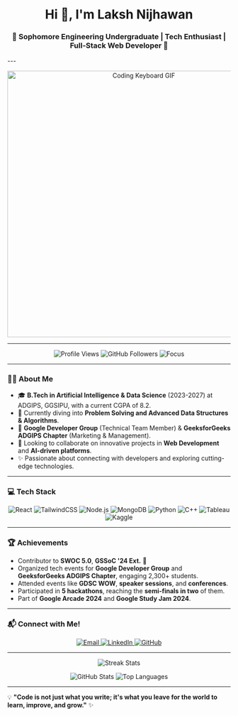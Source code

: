 <h1 align="center">Hi 👋, I'm Laksh Nijhawan</h1>
<h3 align="center">🚀 Sophomore Engineering Undergraduate | Tech Enthusiast | Full-Stack Web Developer 🎨</h3>
---

<p align="center">
  <img src="https://user-images.githubusercontent.com/74038190/225813708-98b745f2-7d22-48cf-9150-083f1b00d6c9.gif" alt="Coding Keyboard GIF" width="600"/>
</p>

---

<p align="center">
  <img src="https://komarev.com/ghpvc/?username=laksh2005&style=flat-square" alt="Profile Views"/>
  <img src="https://img.shields.io/github/followers/laksh2005?label=Followers&style=flat-square" alt="GitHub Followers"/>
  <img src="https://img.shields.io/badge/Focus-Web%20Development%20%26%20DSA-blueviolet?style=flat-square" alt="Focus"/>
</p>

---

### 👩‍💻 About Me  

- 🎓 **B.Tech in Artificial Intelligence & Data Science** (2023-2027) at ADGIPS, GGSIPU, with a current CGPA of 8.2.  
- 🌱 Currently diving into **Problem Solving and Advanced Data Structures & Algorithms**.  
- 💼 **Google Developer Group** (Technical Team Member) & **GeeksforGeeks ADGIPS Chapter** (Marketing & Management).  
- 🤝 Looking to collaborate on innovative projects in **Web Development** and **AI-driven platforms**.  
- ✨ Passionate about connecting with developers and exploring cutting-edge technologies.  

---

### 💻 Tech Stack  

<p align="center">
  <img src="https://img.shields.io/badge/Frontend-React-blue?style=for-the-badge&logo=react" alt="React"/>
  <img src="https://img.shields.io/badge/Frontend-TailwindCSS-blueviolet?style=for-the-badge&logo=tailwindcss" alt="TailwindCSS"/>
  <img src="https://img.shields.io/badge/Backend-Node.js-green?style=for-the-badge&logo=node.js" alt="Node.js"/>
  <img src="https://img.shields.io/badge/Database-MongoDB-brightgreen?style=for-the-badge&logo=mongodb" alt="MongoDB"/>
  <img src="https://img.shields.io/badge/Programming-Python-blue?style=for-the-badge&logo=python" alt="Python"/>
  <img src="https://img.shields.io/badge/Programming-C%2FC++-yellowgreen?style=for-the-badge&logo=cplusplus" alt="C++"/>
  <img src="https://img.shields.io/badge/Tools-Tableau-orange?style=for-the-badge&logo=tableau" alt="Tableau"/>
  <img src="https://img.shields.io/badge/Tools-Kaggle-blue?style=for-the-badge&logo=kaggle" alt="Kaggle"/>
</p>

---

### 🏆 Achievements  

- Contributor to **SWOC 5.0**, **GSSoC '24 Ext.** 🌟  
- Organized tech events for **Google Developer Group** and **GeeksforGeeks ADGIPS Chapter**, engaging 2,300+ students.  
- Attended events like **GDSC WOW**, **speaker sessions**, and **conferences**.  
- Participated in **5 hackathons**, reaching the **semi-finals in two** of them.  
- Part of **Google Arcade 2024** and **Google Study Jam 2024**.  

---

### 📬 Connect with Me!  

<p align="center">
  <a href="mailto:lakshnijhawan18@gmail.com">
    <img src="https://img.shields.io/badge/Email-lakshnijhawan18@gmail.com-red?style=for-the-badge&logo=gmail" alt="Email"/>
  </a>
  <a href="https://www.linkedin.com/in/laksh-nijhawan-576888280/">
    <img src="https://img.shields.io/badge/LinkedIn-Laksh%20Nijhawan-blue?style=for-the-badge&logo=linkedin" alt="LinkedIn"/>
  </a>
  <a href="https://github.com/laksh2005">
    <img src="https://img.shields.io/badge/GitHub-laksh2005-black?style=for-the-badge&logo=github" alt="GitHub"/>
  </a>
</p>

---

<p align="center">
  <img src="https://github-readme-streak-stats.herokuapp.com/?user=laksh2005&theme=radical" alt="Streak Stats"/>
</p>

<p align="center">
  <img src="https://github-readme-stats.vercel.app/api?username=laksh2005&show_icons=true&theme=radical" alt="GitHub Stats"/>
  <img src="https://github-readme-stats.vercel.app/api/top-langs?username=laksh2005&layout=compact&theme=radical" alt="Top Languages"/>
</p>

---

💡 **"Code is not just what you write; it's what you leave for the world to learn, improve, and grow."** ✨


  


